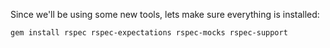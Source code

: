 Since we'll be using some new tools, lets make sure everything is installed:

`gem install rspec rspec-expectations rspec-mocks rspec-support`
